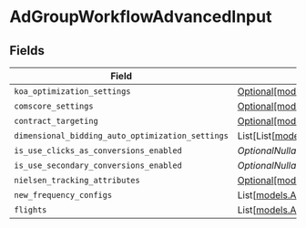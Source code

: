# AdGroupWorkflowAdvancedInput


## Fields

| Field                                                                                                                        | Type                                                                                                                         | Required                                                                                                                     | Description                                                                                                                  |
| ---------------------------------------------------------------------------------------------------------------------------- | ---------------------------------------------------------------------------------------------------------------------------- | ---------------------------------------------------------------------------------------------------------------------------- | ---------------------------------------------------------------------------------------------------------------------------- |
| `koa_optimization_settings`                                                                                                  | [Optional[models.AdGroupWorkflowKoaOptimizationSettingsInput]](../models/adgroupworkflowkoaoptimizationsettingsinput.md)     | :heavy_minus_sign:                                                                                                           | N/A                                                                                                                          |
| `comscore_settings`                                                                                                          | [Optional[models.AdGroupWorkflowComscoreSettingsInput]](../models/adgroupworkflowcomscoresettingsinput.md)                   | :heavy_minus_sign:                                                                                                           | N/A                                                                                                                          |
| `contract_targeting`                                                                                                         | [Optional[models.AdGroupWorkflowContractTargetingInput]](../models/adgroupworkflowcontracttargetinginput.md)                 | :heavy_minus_sign:                                                                                                           | N/A                                                                                                                          |
| `dimensional_bidding_auto_optimization_settings`                                                                             | List[List[[models.DimensionalBiddingDimensions](../models/dimensionalbiddingdimensions.md)]]                                 | :heavy_minus_sign:                                                                                                           | N/A                                                                                                                          |
| `is_use_clicks_as_conversions_enabled`                                                                                       | *OptionalNullable[bool]*                                                                                                     | :heavy_minus_sign:                                                                                                           | N/A                                                                                                                          |
| `is_use_secondary_conversions_enabled`                                                                                       | *OptionalNullable[bool]*                                                                                                     | :heavy_minus_sign:                                                                                                           | N/A                                                                                                                          |
| `nielsen_tracking_attributes`                                                                                                | [Optional[models.AdGroupWorkflowNielsenTrackingAttributesInput]](../models/adgroupworkflownielsentrackingattributesinput.md) | :heavy_minus_sign:                                                                                                           | N/A                                                                                                                          |
| `new_frequency_configs`                                                                                                      | List[[models.AdGroupWorkflowNewFrequencyConfigInput](../models/adgroupworkflownewfrequencyconfiginput.md)]                   | :heavy_minus_sign:                                                                                                           | N/A                                                                                                                          |
| `flights`                                                                                                                    | List[[models.AdGroupWorkflowFlightInput](../models/adgroupworkflowflightinput.md)]                                           | :heavy_minus_sign:                                                                                                           | N/A                                                                                                                          |